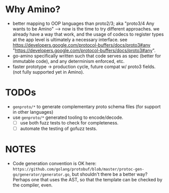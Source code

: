 # Why Amino?

* better mapping to OOP languages than proto2/3; aka "proto3/4 Any wants to be
  Amino" --> now is the time to try different approaches.  we already have a
way that work, and the usage of codecs to register types at the app level is
ultimately a necessary interface.  see
https://developers.google.com/protocol-buffers/docs/proto3#any
"https://developers.google.com/protocol-buffers/docs/proto3#any".
* go-amino specifically written such that code serves as spec (better for
  immutable code), and any determinism enforced, etc.
* faster prototype -> production cycle, future compat w/ proto3 fields.
  (not fully supported yet in Amino).

# TODOs

* `genproto/*` to generate complementary proto schema files (for support in other languages)
* use `genproto/*` generated tooling to encode/decode.
  * [ ] use both fuzz tests to check for completeness.
  * [ ] automate the testing of gofuzz tests.

# NOTES

* Code generation convention is OK here:
  `https://github.com/golang/protobuf/blob/master/protoc-gen-go/generator/generator.go`,
but shouldn't there be a better way?  Perhaps one that uses the AST, so that
the template can be checked by the compiler, even.
